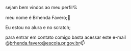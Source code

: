 sejam bem vindos ao meu perfil💘

meu nome é Brhenda Favero;🌠

Eu estou no alura e no scratch;

para entrar em contato comigo basta acessar este e-mail 
@brhenda.favero@escola.pr.gov.br📫

<!---
brhenda/brhenda is a ✨ special ✨ repository because its `README.md` (this file) appears on your GitHub profile.
You can click the Preview link to take a look at your changes.
--->
